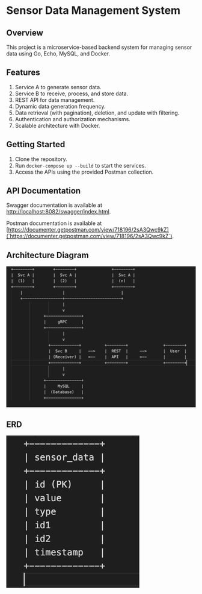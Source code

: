 # Sensor Data Management System

## Overview

This project is a microservice-based backend system for managing sensor data using Go, Echo, MySQL, and Docker.

## Features

1. Service A to generate sensor data.
2. Service B to receive, process, and store data.
3. REST API for data management.
4. Dynamic data generation frequency.
5. Data retrieval (with pagination), deletion, and update with filtering.
6. Authentication and authorization mechanisms.
7. Scalable architecture with Docker.

## Getting Started

1. Clone the repository.
2. Run `docker-compose up --build` to start the services.
3. Access the APIs using the provided Postman collection.

## API Documentation

Swagger documentation is available at [http://localhost:8082/swagger/index.html](`http://localhost:8082/swagger/index.html`).

Postman documentation is available at [https://documenter.getpostman.com/view/718196/2sA3Qwc9kZ](`https://documenter.getpostman.com/view/718196/2sA3Qwc9kZ`).
## Architecture Diagram

![Architecture Diagram](./docs/arc.png)

## ERD

![ERD](./docs/erd.png)


